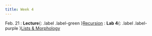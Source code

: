 ```yaml
---
title: Week 4
---
```


Feb. 21
: **Lecture**{: .label .label-green }[Recursion](https://docs.google.com/presentation/d/1czV7oRskI_Th0T6G7SZU8VXfRNDlmcBX4DY_C6iI7FY/edit?usp=share_link)
: **Lab 4**{: .label .label-purple }[Lists & Morphology]()
